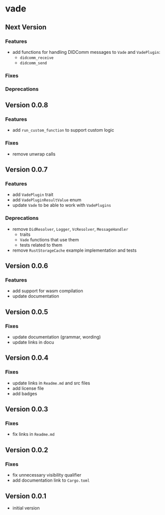# vade

## Next Version

### Features

- add functions for handling DIDComm messages to `Vade` and `VadePlugin`:
  - `didcomm_receive`
  - `didcomm_send`

### Fixes

### Deprecations

## Version 0.0.8

### Features

- add `run_custom_function` to support custom logic

### Fixes

- remove unwrap calls

## Version 0.0.7

### Features

- add `VadePlugin` trait
- add `VadePluginResultValue` enum
- update `Vade` to be able to work with `VadePlugins`

### Deprecations

- remove `DidResolver`, `Logger`, `VcResolver`, `MessageHandler`
  - traits
  - `Vade` functions that use them
  - tests related to them
- remove `RustStorageCache` example implementation and tests

## Version 0.0.6

### Features

- add support for wasm compilation
- update documentation

## Version 0.0.5

### Fixes

- update documentation (grammar, wording)
- update links in docu

## Version 0.0.4

### Fixes

- update links in `Readme.md` and src files
- add license file
- add badges

## Version 0.0.3

### Fixes

- fix links in `Readme.md`

## Version 0.0.2

### Fixes

- fix unnecessary visibility qualifier
- add documentation link to `Cargo.toml`

## Version 0.0.1

- initial version
